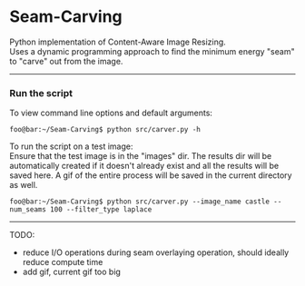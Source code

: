 # Seam-Carving
Python implementation of Content-Aware Image Resizing.<br>
Uses a dynamic programming approach to find the minimum energy "seam" to "carve" out from the image.<br>

---
### Run the script ###
To view command line options and default arguments:<br>
```console
foo@bar:~/Seam-Carving$ python src/carver.py -h
```

To run the script on a test image:<br>
Ensure that the test image is in the "images" dir. The results dir will be automatically created if it 
doesn't already exist and all the results will be saved here. A gif of the entire process will be saved
in the current directory as well.<br>
```console
foo@bar:~/Seam-Carving$ python src/carver.py --image_name castle --num_seams 100 --filter_type laplace
```

---
TODO:
- reduce I/O operations during seam overlaying operation, should ideally reduce compute time
- add gif, current gif too big
